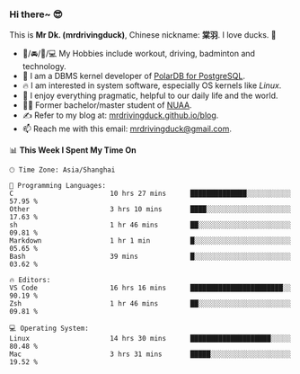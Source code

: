 ### Hi there~ 😎

This is **Mr Dk. (mrdrivingduck)**, Chinese nickname: **棠羽**. I love ducks. 🦆

- 💪/🚘/🏸/💻 My Hobbies include workout, driving, badminton and technology.
- 🍊 I am a DBMS kernel developer of [PolarDB for PostgreSQL](https://github.com/ApsaraDB/PolarDB-for-PostgreSQL).
- 🔥 I am interested in system software, especially OS kernels like *Linux*.
- 🔧 I enjoy everything pragmatic, helpful to our daily life and the world.
- 👨‍🎓 Former bachelor/master student of [NUAA](https://en.wikipedia.org/wiki/Nanjing_University_of_Aeronautics_and_Astronautics).
- ✍ Refer to my blog at: [mrdrivingduck.github.io/blog](https://mrdrivingduck.github.io/blog/).
- 📫 Reach me with this email: [mrdrivingduck@gmail.com](mailto:mrdrivingduck@gmail.com).

<!--START_SECTION:waka-->
📊 **This Week I Spent My Time On** 

```text
🕑︎ Time Zone: Asia/Shanghai

💬 Programming Languages: 
C                        10 hrs 27 mins      ██████████████░░░░░░░░░░░   57.95 % 
Other                    3 hrs 10 mins       ████░░░░░░░░░░░░░░░░░░░░░   17.63 % 
sh                       1 hr 46 mins        ██░░░░░░░░░░░░░░░░░░░░░░░   09.81 % 
Markdown                 1 hr 1 min          █░░░░░░░░░░░░░░░░░░░░░░░░   05.65 % 
Bash                     39 mins             █░░░░░░░░░░░░░░░░░░░░░░░░   03.62 % 

🔥 Editors: 
VS Code                  16 hrs 16 mins      ███████████████████████░░   90.19 % 
Zsh                      1 hr 46 mins        ██░░░░░░░░░░░░░░░░░░░░░░░   09.81 % 

💻 Operating System: 
Linux                    14 hrs 30 mins      ████████████████████░░░░░   80.48 % 
Mac                      3 hrs 31 mins       █████░░░░░░░░░░░░░░░░░░░░   19.52 % 
```


<!--END_SECTION:waka-->

<!-- ![Mr Dk.'s GitHub Stats](https://github-readme-stats.vercel.app/api?username=mrdrivingduck&count_private&show_icons=true&theme=buefy) -->

<!-- ![Most Used Languages](https://github-readme-stats.vercel.app/api/top-langs/?username=mrdrivingduck&exclude_repo=mips32-CPU,snort-tcp-socket&theme=buefy&layout=compact&langs_count=10) -->


<!--
**mrdrivingduck/mrdrivingduck** is a ✨ _special_ ✨ repository because its `README.md` (this file) appears on your GitHub profile.

Here are some ideas to get you started:

- 🔭 I’m currently working on ...
- 🌱 I’m currently learning ...
- 👯 I’m looking to collaborate on ...
- 🤔 I’m looking for help with ...
- 💬 Ask me about ...
- 📫 How to reach me: ...
- 😄 Pronouns: ...
- ⚡ Fun fact: ...
-->
